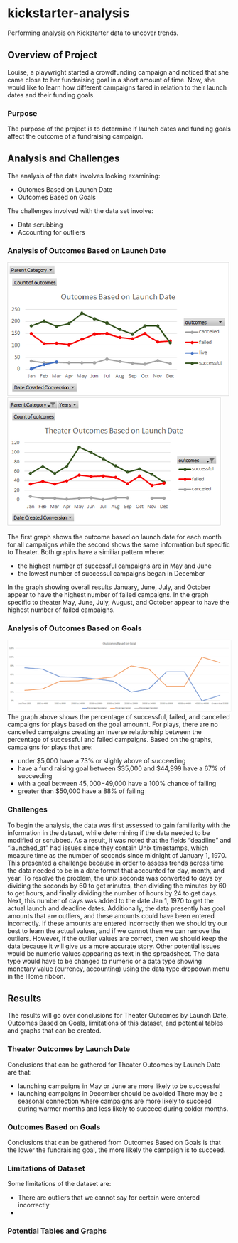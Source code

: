 # kickstarter-analysis
Performing analysis on Kickstarter data to uncover trends.
## Overview of Project
Louise, a playwright started a crowdfunding campaign and noticed that she came close to her fundraising goal in a short amount of time. Now, she would like to learn how different campaigns fared in relation to their launch dates and their funding goals.
### Purpose
The purpose of the project is to determine if launch dates and funding goals affect the outcome of a fundraising campaign.
## Analysis and Challenges
The analysis of the data involves looking examining: 
- Outomes Based on Launch Date
- Outcomes Based on Goals

The challenges involved with the data set involve:
- Data scrubbing
- Accounting for outliers

### Analysis of Outcomes Based on Launch Date
![image_name](https://github.com/Mugunthan24/kickstarter-analysis/blob/main/resources/Outcomes%20Based%20on%20Launch%20Date.png)
![image_name](https://github.com/Mugunthan24/kickstarter-analysis/blob/main/resources/Theater_Outcomes_vs_Launch.png)

The first graph shows the outcome based on launch date for each month for all campaigns while the second shows the same information but specific to Theater. Both graphs have a similiar pattern where: 
- the highest number of successful campaigns are in May and June
- the lowest number of successul campaigns began in December

In the graph showing overall results January, June, July, and October appear to have the highest number of failed campaigns.
In the graph specific to theater May, June, July, August, and October appear to have the highest number of failed campaigns.
### Analysis of Outcomes Based on Goals
![image_name](https://github.com/Mugunthan24/kickstarter-analysis/blob/main/resources/Outcomes_vs_Goals.png)
The graph above shows the percentage of successful, failed, and cancelled campaigns for plays based on the goal amounnt. For plays, there are no cancelled campaigns creating an inverse relationship between the percentage of successful and failed campaigns. Based on the graphs, campaigns for plays that are:
- under $5,000 have a 73% or slighly above of succeeding
- have a fund raising goal between $35,000 and $44,999 have a 67% of succeeding
- with a goal between $45,000-$49,000 have a 100% chance of failing
- greater than $50,000 have a 88% of failing
### Challenges
To begin the analysis, the data was first assessed to gain familiarity with the information in the dataset, while determining if the data needed to be modified or scrubbed. As a result, it was noted that the fields “deadline” and “launched_at” had issues since they contain Unix timestamps, which measure time as the number of seconds since midnight of January 1, 1970. This presented a challenge because in order to assess trends across time the data needed to be in a date format that accounted for day, month, and year. To resolve the problem, the unix seconds was converted to days by dividing the seconds by 60 to get minutes, then dividing the minutes by 60 to get hours, and finally dividing the number of hours by 24 to get days. Next, this number of days was added to the date Jan 1, 1970 to get the actual launch and deadline dates. Additionally, the data presently has goal amounts that are outliers, and these amounts could have been entered incorrectly. If these amounts are entered incorrectly then we should try our best to learn the actual values, and if we cannot then we can remove the outliers. However, if the outlier values are correct, then we should keep the data because it will give us a more accurate story. Other potential issues would be numeric values appearing as text in the spreadsheet. The data type would have to be changed to numeric or a data type showing monetary value (currency, accounting) using the data type dropdown menu in the Home ribbon.
## Results
The results will go over conclusions for Theater Outcomes by Launch Date, Outcomes Based on Goals, limitations of this dataset, and potential tables and graphs that can be created.
### Theater Outcomes by Launch Date
Conclusions that can be gathered for Theater Outcomes by Launch Date are that:
- launching campaigns in May or June are more likely to be successful
- launching campaigns in December should be avoided
There may be a seasonal connection where campaigns are more likely to succeed during warmer months and less likely to succeed during colder months. 
### Outcomes Based on Goals
Conclusions that can be gathered from Outcomes Based on Goals is that the lower the fundraising goal, the more likely the campaign is to succeed. 
### Limitations of Dataset
Some limitations of the dataset are:
- There are outliers that we cannot say for certain were entered incorrectly
- 
### Potential Tables and Graphs
